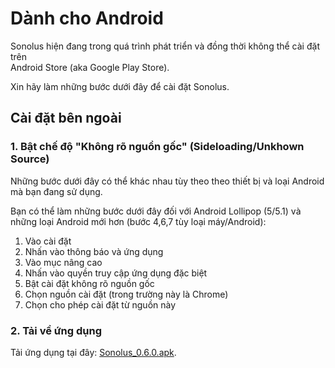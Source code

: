# Dành cho Android

Sonolus hiện đang trong quá trình phát triển và đồng thời không thể cài đặt trên <br>Android Store (aka Google Play Store).

Xin hãy làm những bước dưới đây để cài đặt Sonolus.

## Cài đặt bên ngoài

### 1. Bật chế độ "Không rõ nguồn gốc" (Sideloading/Unkhown Source)

Những bước dưới đây có thể khác nhau tùy theo theo thiết bị và loại Android mà bạn đang sử dụng.

Bạn có thể làm những bước dưới đây đối với Android Lollipop (5/5.1) và những loại Android mới hơn (bước 4,6,7 tùy loại máy/Android):

1. Vào cài đặt
2. Nhấn vào thông báo và ứng dụng
3. Vào mục nâng cao
4. Nhấn vào quyền truy cập ứng dụng đặc biệt
5. Bật cài đặt không rõ nguồn gốc
6. Chọn nguồn cài đặt (trong trường này là Chrome)
7. Chọn cho phép cài đặt từ nguồn này

### 2. Tải về ứng dụng

Tải ứng dụng tại đây: [Sonolus_0.6.0.apk](https://sonolus.com/download/Sonolus_0.6.0.apk).
